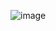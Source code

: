 ![image](https://user-images.githubusercontent.com/72498313/177748634-42e36fcc-425f-4205-a715-ffc5c49fe7fd.png)
